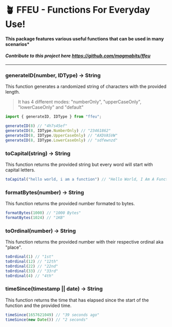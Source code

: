 # 🪴 FFEU - Functions For Everyday Use!
#### This package features various useful functions that can be used in many scenarios*
#### *Contribute to this project here https://github.com/magmabits/ffeu*
---

### generateID(number, IDType) -> String
This function generates a randomized string of characters with the provided length.

> It has 4 different modes: "numberOnly", "upperCaseOnly", "lowerCaseOnly" and "default"
```ts
import { generateID, IDType } from "ffeu";

generateID(8) // "4h7s45ef"
generateID(8, IDType.NumberOnly) // "23461862"
generateID(8, IDType.UpperCaseOnly) // "AXDVASVW"
generateID(8, IDType.LowerCaseOnly) // "sdfewnzd"

```

### toCapital(string) -> String
This function returns the provided string but every word will start with capital letters.
```ts
toCapital("hello world, i am a function") // "Hello World, I Am A Function"
```

### formatBytes(number) -> String
This function returns the provided number formated to bytes.
```ts
formatBytes(1000) // "1000 Bytes"
formatBytes(1024) // "1KB"
```

### toOrdinal(number) -> String
This function returns the provided number with their respective ordinal aka "place".
```ts
toOrdinal(1) // "1st"
toOrdinal(12) // "12th"
toOrdinal(22) // "22nd"
toOrdinal(33) // "33rd"
toOrdinal(4) // "4th"
```

### timeSince(timestamp || date) -> String
This function returns the time that has elapsed since the start of the function and the provided time.
```ts
timeSince(1657621049) // "39 seconds ago"
timeSince(new Date()) // "2 seconds"
```
